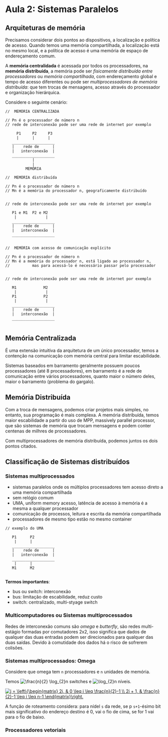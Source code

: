 # Aula 2: Sistemas Paralelos

## Arquiteturas de memória

Precisamos considerar dois pontos ao dispositivos, a localização e política de acesso. Quando temos uma memória compartilhada, a localização está no mesmo local, e a política de acesso é uma memória de espaço de endereçamento comum.

A **memória centralidada** é acessada por todos os processadores, na **memória distribuída**, a memória pode ser *fisicamente distribuída entre processadores* ou *memória compartilhada*, com endereçamento global e tempo de acesso diferentes ou pode ser *multiprocessadores de memória distribuída*: que tem trocas de mensagens, acesso através do processador e organização hierárquica.

Considere o seguinte cenário:

```
//  MEMÓRIA CENTRALIZADA

// Pn é o processador de número n
// rede de interconexão pode ser uma rede de internet por exemplo

     P1     P2     P3
     |      |      |
   ___________________
   |    rede de      |
   |   interconexão  |
   ___________________
            |
            |
         MEMÓRIA 
```
     

```  
//  MEMÓRIA distribuída

// Pn é o processador de número n
// Mn é a memória do processador n, geograficamente distribuído


// rede de interconexão pode ser uma rede de internet por exemplo
	
   P1 e M1  P2 e M2
	|             |
   ___________________
   |    rede de      |
   |   interconexão  |
   ___________________
	
```
  

```  
//  MEMÓRIA com acesso de comunicação explícito

// Pn é o processador de número n
// Mn é a memória do processador n, está ligado ao processador n,
//          mas para acessá-lo é necessário passar pelo processador


// rede de interconexão pode ser uma rede de internet por exemplo

   M1            M2
	|             |	
   P1            P2
	|             |
   ___________________
   |    rede de      |
   |   interconexão  |
   ___________________
	
```


## Memória Centralizada

É uma extensão intuitiva da arquitetura de um único processador, temos a contenção na comunicação com memória central para limitar escabilidade. 

Sistemas baseados em barramento geralmente possuem poucos processadores (até 8 processadores), em barramento é a rede de comunicação entre vários processadores, quanto maior o número deles, maior o barramento (problema do gargalo).


## Memória Distribuída

Com a troca de mensagens, podemos criar projetos mais simples, no entanto, sua programação é mais complexa. A memória distribuída, temos maior escabilidade a partir do uso de MPP, massively parallel processor, que são sistemas de memória que trocam mensagens  e podem conter centenas de milhres de processadores.

Com multiprocessadores de memória distribuída, podemos juntos os dois pontos citados.


## Classificação de Sistemas distribuídos

### Sistemas multiprocessados

- sistemas paralelos onde os múltiplos processadores tem acesso direto a uma memória compartilhada
- sem relógio comum
- UMA, uniform memory acesso, latência de acesso à memória é a mesma a qualquer processador
- comunicação de processos, leitura e escrita da memória compartilhada
- processadores de mesmo tipo estão no mesmo container


```  
// exemplo do UMA

   P1      P2
	|      |
   ___________________
   |    rede de      |
   |   interconexão  |
   ___________________
	|      |
   M1      M2
	
```


**Termos importantes**:

- bus ou switch: interconexão
- bus: limitação de escabilidade, reduz custo
- switch: centralizado, multi-styage switch 



### Multicomputadores ou Sistemas multiprocessados

Redes de interconexão comuns são *omega* e *butterfly*, são redes multi-estágio formadas por comutadores 2x2, isso significa que dados de qualquer das duas entradas podem ser direcionados para qualquer das duas saídas. Devido à comutidade dos dados há o risco de sofrerem colisões.


### Sistemas multiprocessados: Omega

Considere que omega tem `n` processadores e `n` unidades de memória.

Temos <img src="https://latex.codecogs.com/gif.latex?\frac{n}{2}&space;\log_{2}n" title="\frac{n}{2} \log_{2}n" /> switches e <img src="https://latex.codecogs.com/gif.latex?\log_{2}n" title="\log_{2}n" /> níveis.


<a href="https://www.codecogs.com/eqnedit.php?latex=j&space;=&space;\left\{\begin{matrix}&space;2i,&space;&&space;0&space;\leq&space;i&space;\leq&space;\frac{n}{2}-1&space;\\&space;2i&space;&plus;&space;1,&space;&&space;\frac{n}{2}-1&space;\leq&space;i&space;\leq&space;n-1&space;\end{matrix}\right." target="_blank"><img src="https://latex.codecogs.com/gif.latex?j&space;=&space;\left\{\begin{matrix}&space;2i,&space;&&space;0&space;\leq&space;i&space;\leq&space;\frac{n}{2}-1&space;\\&space;2i&space;&plus;&space;1,&space;&&space;\frac{n}{2}-1&space;\leq&space;i&space;\leq&space;n-1&space;\end{matrix}\right." title="j = \left\{\begin{matrix} 2i, & 0 \leq i \leq \frac{n}{2}-1 \\ 2i + 1, & \frac{n}{2}-1 \leq i \leq n-1 \end{matrix}\right." /></a>


A função de roteamento considera: para nídel `s` da rede, se p `s+1`-ésimo bit mais significativo do endereço destino é 0, vai o fio de cima, se for 1 vai para o fio de baixo.





### Processadores vetoriais
